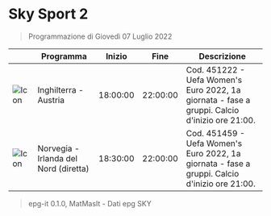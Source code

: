 # Sky Sport 2
> Programmazione di Giovedì 07 Luglio 2022

||Programma|Inizio|Fine|Descrizione|
|---|---|---|---|---|
|![Icon](https://guidatv.sky.it/uuid/81072afd-7004-4fcc-8bf3-856b6444a042/cover?md5ChecksumParam=de07887b5e59cdd0e3ed97ef50242619)|Inghilterra - Austria|18:00:00|22:00:00|Cod. 451222 - Uefa Women&#039;s Euro 2022, 1a giornata - fase a gruppi. Calcio d&#039;inizio ore 21:00.
|![Icon](https://guidatv.sky.it/uuid/102ee0fc-3849-42f3-80cb-17d868bdbe5a/cover?md5ChecksumParam=77649337a85f273a673a835d8297ba48)|Norvegia - Irlanda del Nord (diretta)|18:30:00|22:00:00|Cod. 451459 - Uefa Women&#039;s Euro 2022, 1a giornata - fase a gruppi. Calcio d&#039;inizio ore 21:00.



 > epg-it 0.1.0, MatMasIt - Dati epg SKY